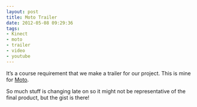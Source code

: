 ```yaml
---
layout: post
title: Moto Trailer
date: 2012-05-08 09:29:36
tags:
- Kinect
- moto
- trailer
- video
- youtube
---
```


It’s a course requirement that we make a trailer for our project. This is mine for [Moto][Moto].

So much stuff is changing late on so it might not be representative of the final product, but the gist is there!

<div style="padding-bottom: 0px; padding-left: 0px; width: 506px; padding-right: 0px; display: block; float: none; margin-left: auto; margin-right: auto; padding-top: 0px" id="scid:5737277B-5D6D-4f48-ABFC-DD9C333F4C5D:025db97d-8fd6-4303-8590-17e6041ebb96" class="wlWriterEditableSmartContent">
<div><object width="506" height="284"><param name="movie" value="http://www.youtube.com/v/SoeZ73Q_oiI?hl=en&amp;hd=1" /><embed src="http://www.youtube.com/v/SoeZ73Q_oiI?hl=en&amp;hd=1" type="application/x-shockwave-flash" width="506" height="284"></embed></object></div>
</div>

[Moto]:http://www.mattcrouch.net/moto/